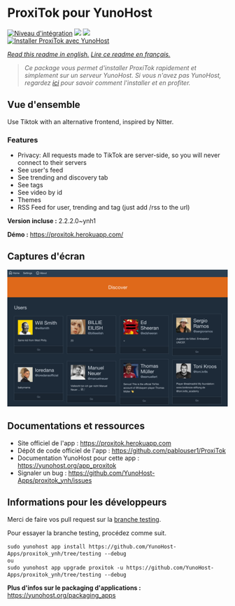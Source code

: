 # ProxiTok pour YunoHost

[![Niveau d'intégration](https://dash.yunohost.org/integration/proxitok.svg)](https://dash.yunohost.org/appci/app/proxitok) ![](https://ci-apps.yunohost.org/ci/badges/proxitok.status.svg) ![](https://ci-apps.yunohost.org/ci/badges/proxitok.maintain.svg)  
[![Installer ProxiTok avec YunoHost](https://install-app.yunohost.org/install-with-yunohost.svg)](https://install-app.yunohost.org/?app=proxitok)

*[Read this readme in english.](./README.md)*
*[Lire ce readme en français.](./README_fr.md)*

> *Ce package vous permet d'installer ProxiTok rapidement et simplement sur un serveur YunoHost.
Si vous n'avez pas YunoHost, regardez [ici](https://yunohost.org/#/install) pour savoir comment l'installer et en profiter.*

## Vue d'ensemble

Use Tiktok with an alternative frontend, inspired by Nitter.

### Features

- Privacy: All requests made to TikTok are server-side, so you will never connect to their servers
- See user's feed
- See trending and discovery tab
- See tags
- See video by id
- Themes
- RSS Feed for user, trending and tag (just add /rss to the url)


**Version incluse :** 2.2.2.0~ynh1

**Démo :** https://proxitok.herokuapp.com/

## Captures d'écran

![](./doc/screenshots/screenshot.png)

## Documentations et ressources

* Site officiel de l'app : https://proxitok.herokuapp.com
* Dépôt de code officiel de l'app : https://github.com/pablouser1/ProxiTok
* Documentation YunoHost pour cette app : https://yunohost.org/app_proxitok
* Signaler un bug : https://github.com/YunoHost-Apps/proxitok_ynh/issues

## Informations pour les développeurs

Merci de faire vos pull request sur la [branche testing](https://github.com/YunoHost-Apps/proxitok_ynh/tree/testing).

Pour essayer la branche testing, procédez comme suit.
```
sudo yunohost app install https://github.com/YunoHost-Apps/proxitok_ynh/tree/testing --debug
ou
sudo yunohost app upgrade proxitok -u https://github.com/YunoHost-Apps/proxitok_ynh/tree/testing --debug
```

**Plus d'infos sur le packaging d'applications :** https://yunohost.org/packaging_apps